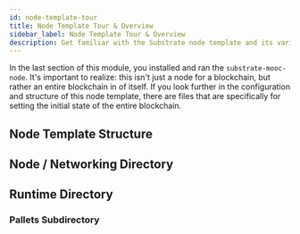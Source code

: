 ```yaml
---
id: node-template-tour
title: Node Template Tour & Overview
sidebar_label: Node Template Tour & Overview
description: Get familiar with the Substrate node template and its various components.
---
```


In the last section of this module, you installed and ran the `substrate-mooc-node`.  It's important to realize: this isn't just a node for a blockchain, but rather an entire blockchain in of itself.  If you look further in the configuration and structure of this node template, there are files that are specifically for setting the initial state of the entire blockchain.

## Node Template Structure

## Node / Networking Directory

## Runtime Directory

### Pallets Subdirectory
